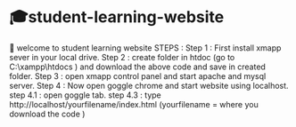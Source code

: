 # 🎓student-learning-website
👏 welcome to student learning website
STEPS :
Step 1 : First install xmapp sever in your local drive.
Step 2 : create folder in htdoc (go to  C:\xampp\htdocs ) and download the above code and save in created folder.
Step 3 : open xmapp control panel and start apache and mysql server.
Step 4 : Now open goggle chrome and start website using localhost.
         step 4.1 : open goggle tab.
         step 4.3 : type http://localhost/yourfilename/index.html (yourfilename = where you download the code )
